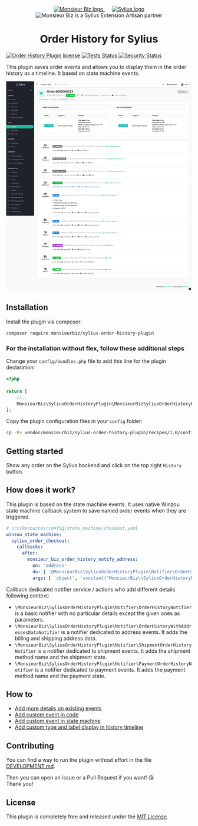 <p align="center">
    <a href="https://monsieurbiz.com" target="_blank">
        <img src="https://monsieurbiz.com/logo.png" width="250px" alt="Monsieur Biz logo" />
    </a>
    &nbsp;&nbsp;&nbsp;&nbsp;
    <a href="https://monsieurbiz.com/agence-web-experte-sylius" target="_blank">
        <img src="https://demo.sylius.com/assets/shop/img/logo.png" width="200px" alt="Sylius logo" />
    </a>
    <br/>
    <img src="https://monsieurbiz.com/assets/images/sylius_badge_extension-artisan.png" width="100" alt="Monsieur Biz is a Sylius Extension Artisan partner">
</p>

<h1 align="center">Order History for Sylius</h1>

[![Order History Plugin license](https://img.shields.io/github/license/monsieurbiz/SyliusOrderHistoryPlugin?public)](https://github.com/monsieurbiz/SyliusOrderHistoryPlugin/blob/master/LICENSE)
[![Tests Status](https://img.shields.io/github/actions/workflow/status/monsieurbiz/SyliusOrderHistoryPlugin/tests.yml?branch=master&logo=github)](https://github.com/monsieurbiz/SyliusOrderHistoryPlugin/actions?query=workflow%3ATests)
[![Security Status](https://img.shields.io/github/actions/workflow/status/monsieurbiz/SyliusOrderHistoryPlugin/security.yml?branch=master&label=security&logo=github)](https://github.com/monsieurbiz/SyliusOrderHistoryPlugin/actions?query=workflow%3ASecurity)

This plugin saves order events and allows you to display them in the order history as a timeline. It based on state
machine events.

![Demo of the Order History](docs/images/demo.png)

## Installation

Install the plugin via composer:

```bash
composer require monsieurbiz/sylius-order-history-plugin
```

### For the installation without flex, follow these additional steps

Change your `config/bundles.php` file to add this line for the plugin declaration:

```php
<?php

return [
    //..
    MonsieurBiz\SyliusOrderHistoryPlugin\MonsieurBizSyliusOrderHistoryPlugin::class => ['all' => true],
];
```

Copy the plugin configuration files in your `config` folder:

```bash
cp -Rv vendor/monsieurbiz/sylius-order-history-plugin/recipes/1.0/config/ config
```

## Getting started

Show any order on the Sylius backend and click on the top right `History` button.

## How does it work?

This plugin is based on the state machine events. It uses native Winzou state machine callback system to save named 
order events when they are triggered. 

```yaml
# src/Resources/config/state_machine/checkout.yaml
winzou_state_machine:
  sylius_order_checkout:
    callbacks:
      after:
        monsieur_biz_order_history_notify_address:
          on: 'address'
          do: [ '@MonsieurBiz\SyliusOrderHistoryPlugin\Notifier\OrderHistoryWithAddressesDataNotifier', 'notifyEvent' ]
          args: [ 'object', 'constant("MonsieurBiz\\SyliusOrderHistoryPlugin\\Entity\\OrderHistoryEventInterface::TYPE_CHECKOUT")', '"addressed"' ]
```

Callback dedicated notifier service / actions who add different details following context:
* `\MonsieurBiz\SyliusOrderHistoryPlugin\Notifier\OrderHistoryNotifier` is a basic notifier with no particular details 
    except the given ones as parameters.
* `\MonsieurBiz\SyliusOrderHistoryPlugin\Notifier\OrderHistoryWithAddressesDataNotifier` is a notifier dedicated to
  address events. It adds the billing and shipping address data.
* `\MonsieurBiz\SyliusOrderHistoryPlugin\Notifier\ShipmentOrderHistoryNotifier` is a notifier dedicated to shipment
  events. It adds the shipment method name and the shipment state.
* `\MonsieurBiz\SyliusOrderHistoryPlugin\Notifier\PaymentOrderHistoryNotifier` is a notifier dedicated to payment 
    events. It adds the payment method name and the payment state.

## How to

* [Add more details on existing events](https://github.com/monsieurbiz/SyliusOrderHistoryPlugin/blob/master/docs/HOW-TO.md#add-more-details-on-existing-events)
* [Add custom event in code](https://github.com/monsieurbiz/SyliusOrderHistoryPlugin/blob/master/docs/HOW-TO.md#add-more-details-on-existing-events)
* [Add custom event in state machine](https://github.com/monsieurbiz/SyliusOrderHistoryPlugin/blob/master/docs/HOW-TO.md#add-more-details-on-existing-events)
* [Add custom type and label display in history timeline](https://github.com/monsieurbiz/SyliusOrderHistoryPlugin/blob/master/docs/HOW-TO.md#add-more-details-on-existing-events)

## Contributing

You can find a way to run the plugin without effort in the file [DEVELOPMENT.md](./DEVELOPMENT.md).

Then you can open an issue or a Pull Request if you want! 😘  
Thank you!

## License

This plugin is completely free and released under the [MIT License](https://github.com/monsieurbiz/SyliusOrderHistoryPlugin/blob/master/LICENSE).
